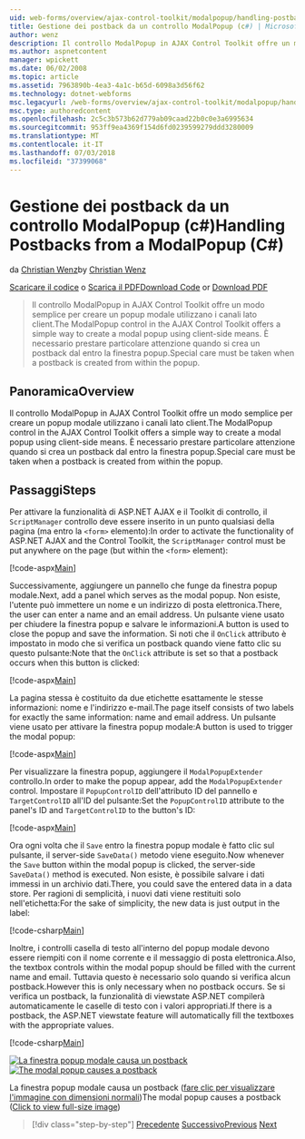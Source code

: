 ```yaml
---
uid: web-forms/overview/ajax-control-toolkit/modalpopup/handling-postbacks-from-a-modalpopup-cs
title: Gestione dei postback da un controllo ModalPopup (c#) | Microsoft Docs
author: wenz
description: Il controllo ModalPopup in AJAX Control Toolkit offre un modo semplice per creare un popup modale utilizzano i canali lato client. È necessario prestare particolare attenzione quando un pos...
ms.author: aspnetcontent
manager: wpickett
ms.date: 06/02/2008
ms.topic: article
ms.assetid: 7963890b-4ea3-4a1c-b65d-6098a3d56f62
ms.technology: dotnet-webforms
msc.legacyurl: /web-forms/overview/ajax-control-toolkit/modalpopup/handling-postbacks-from-a-modalpopup-cs
msc.type: authoredcontent
ms.openlocfilehash: 2c5c3b573b62d779ab09caad22b0c0e3a6995634
ms.sourcegitcommit: 953ff9ea4369f154d6fd0239599279ddd3280009
ms.translationtype: MT
ms.contentlocale: it-IT
ms.lasthandoff: 07/03/2018
ms.locfileid: "37399068"
---
```

<a name="handling-postbacks-from-a-modalpopup-c"></a><span data-ttu-id="dff6e-104">Gestione dei postback da un controllo ModalPopup (c#)</span><span class="sxs-lookup"><span data-stu-id="dff6e-104">Handling Postbacks from a ModalPopup (C#)</span></span>
====================
<span data-ttu-id="dff6e-105">da [Christian Wenz](https://github.com/wenz)</span><span class="sxs-lookup"><span data-stu-id="dff6e-105">by [Christian Wenz](https://github.com/wenz)</span></span>

<span data-ttu-id="dff6e-106">[Scaricare il codice](http://download.microsoft.com/download/2/4/0/24052038-f942-4336-905b-b60ae56f0dd5/ModalPopup3.cs.zip) o [Scarica il PDF](http://download.microsoft.com/download/b/6/a/b6ae89ee-df69-4c87-9bfb-ad1eb2b23373/modalpopup3CS.pdf)</span><span class="sxs-lookup"><span data-stu-id="dff6e-106">[Download Code](http://download.microsoft.com/download/2/4/0/24052038-f942-4336-905b-b60ae56f0dd5/ModalPopup3.cs.zip) or [Download PDF](http://download.microsoft.com/download/b/6/a/b6ae89ee-df69-4c87-9bfb-ad1eb2b23373/modalpopup3CS.pdf)</span></span>

> <span data-ttu-id="dff6e-107">Il controllo ModalPopup in AJAX Control Toolkit offre un modo semplice per creare un popup modale utilizzano i canali lato client.</span><span class="sxs-lookup"><span data-stu-id="dff6e-107">The ModalPopup control in the AJAX Control Toolkit offers a simple way to create a modal popup using client-side means.</span></span> <span data-ttu-id="dff6e-108">È necessario prestare particolare attenzione quando si crea un postback dal entro la finestra popup.</span><span class="sxs-lookup"><span data-stu-id="dff6e-108">Special care must be taken when a postback is created from within the popup.</span></span>


## <a name="overview"></a><span data-ttu-id="dff6e-109">Panoramica</span><span class="sxs-lookup"><span data-stu-id="dff6e-109">Overview</span></span>

<span data-ttu-id="dff6e-110">Il controllo ModalPopup in AJAX Control Toolkit offre un modo semplice per creare un popup modale utilizzano i canali lato client.</span><span class="sxs-lookup"><span data-stu-id="dff6e-110">The ModalPopup control in the AJAX Control Toolkit offers a simple way to create a modal popup using client-side means.</span></span> <span data-ttu-id="dff6e-111">È necessario prestare particolare attenzione quando si crea un postback dal entro la finestra popup.</span><span class="sxs-lookup"><span data-stu-id="dff6e-111">Special care must be taken when a postback is created from within the popup.</span></span>

## <a name="steps"></a><span data-ttu-id="dff6e-112">Passaggi</span><span class="sxs-lookup"><span data-stu-id="dff6e-112">Steps</span></span>

<span data-ttu-id="dff6e-113">Per attivare la funzionalità di ASP.NET AJAX e il Toolkit di controllo, il `ScriptManager` controllo deve essere inserito in un punto qualsiasi della pagina (ma entro la `<form>` elemento):</span><span class="sxs-lookup"><span data-stu-id="dff6e-113">In order to activate the functionality of ASP.NET AJAX and the Control Toolkit, the `ScriptManager` control must be put anywhere on the page (but within the `<form>` element):</span></span>

[!code-aspx[Main](handling-postbacks-from-a-modalpopup-cs/samples/sample1.aspx)]

<span data-ttu-id="dff6e-114">Successivamente, aggiungere un pannello che funge da finestra popup modale.</span><span class="sxs-lookup"><span data-stu-id="dff6e-114">Next, add a panel which serves as the modal popup.</span></span> <span data-ttu-id="dff6e-115">Non esiste, l'utente può immettere un nome e un indirizzo di posta elettronica.</span><span class="sxs-lookup"><span data-stu-id="dff6e-115">There, the user can enter a name and an email address.</span></span> <span data-ttu-id="dff6e-116">Un pulsante viene usato per chiudere la finestra popup e salvare le informazioni.</span><span class="sxs-lookup"><span data-stu-id="dff6e-116">A button is used to close the popup and save the information.</span></span> <span data-ttu-id="dff6e-117">Si noti che il `OnClick` attributo è impostato in modo che si verifica un postback quando viene fatto clic su questo pulsante:</span><span class="sxs-lookup"><span data-stu-id="dff6e-117">Note that the `OnClick` attribute is set so that a postback occurs when this button is clicked:</span></span>

[!code-aspx[Main](handling-postbacks-from-a-modalpopup-cs/samples/sample2.aspx)]

<span data-ttu-id="dff6e-118">La pagina stessa è costituito da due etichette esattamente le stesse informazioni: nome e l'indirizzo e-mail.</span><span class="sxs-lookup"><span data-stu-id="dff6e-118">The page itself consists of two labels for exactly the same information: name and email address.</span></span> <span data-ttu-id="dff6e-119">Un pulsante viene usato per attivare la finestra popup modale:</span><span class="sxs-lookup"><span data-stu-id="dff6e-119">A button is used to trigger the modal popup:</span></span>

[!code-aspx[Main](handling-postbacks-from-a-modalpopup-cs/samples/sample3.aspx)]

<span data-ttu-id="dff6e-120">Per visualizzare la finestra popup, aggiungere il `ModalPopupExtender` controllo.</span><span class="sxs-lookup"><span data-stu-id="dff6e-120">In order to make the popup appear, add the `ModalPopupExtender` control.</span></span> <span data-ttu-id="dff6e-121">Impostare il `PopupControlID` dell'attributo ID del pannello e `TargetControlID` all'ID del pulsante:</span><span class="sxs-lookup"><span data-stu-id="dff6e-121">Set the `PopupControlID` attribute to the panel's ID and `TargetControlID` to the button's ID:</span></span>

[!code-aspx[Main](handling-postbacks-from-a-modalpopup-cs/samples/sample4.aspx)]

<span data-ttu-id="dff6e-122">Ora ogni volta che il `Save` entro la finestra popup modale è fatto clic sul pulsante, il server-side `SaveData()` metodo viene eseguito.</span><span class="sxs-lookup"><span data-stu-id="dff6e-122">Now whenever the `Save` button within the modal popup is clicked, the server-side `SaveData()` method is executed.</span></span> <span data-ttu-id="dff6e-123">Non esiste, è possibile salvare i dati immessi in un archivio dati.</span><span class="sxs-lookup"><span data-stu-id="dff6e-123">There, you could save the entered data in a data store.</span></span> <span data-ttu-id="dff6e-124">Per ragioni di semplicità, i nuovi dati viene restituiti solo nell'etichetta:</span><span class="sxs-lookup"><span data-stu-id="dff6e-124">For the sake of simplicity, the new data is just output in the label:</span></span>

[!code-csharp[Main](handling-postbacks-from-a-modalpopup-cs/samples/sample5.cs)]

<span data-ttu-id="dff6e-125">Inoltre, i controlli casella di testo all'interno del popup modale devono essere riempiti con il nome corrente e il messaggio di posta elettronica.</span><span class="sxs-lookup"><span data-stu-id="dff6e-125">Also, the textbox controls within the modal popup should be filled with the current name and email.</span></span> <span data-ttu-id="dff6e-126">Tuttavia questo è necessario solo quando si verifica alcun postback.</span><span class="sxs-lookup"><span data-stu-id="dff6e-126">However this is only necessary when no postback occurs.</span></span> <span data-ttu-id="dff6e-127">Se si verifica un postback, la funzionalità di viewstate ASP.NET compilerà automaticamente le caselle di testo con i valori appropriati.</span><span class="sxs-lookup"><span data-stu-id="dff6e-127">If there is a postback, the ASP.NET viewstate feature will automatically fill the textboxes with the appropriate values.</span></span>

[!code-csharp[Main](handling-postbacks-from-a-modalpopup-cs/samples/sample6.cs)]


<span data-ttu-id="dff6e-128">[![La finestra popup modale causa un postback](handling-postbacks-from-a-modalpopup-cs/_static/image2.png)](handling-postbacks-from-a-modalpopup-cs/_static/image1.png)</span><span class="sxs-lookup"><span data-stu-id="dff6e-128">[![The modal popup causes a postback](handling-postbacks-from-a-modalpopup-cs/_static/image2.png)](handling-postbacks-from-a-modalpopup-cs/_static/image1.png)</span></span>

<span data-ttu-id="dff6e-129">La finestra popup modale causa un postback ([fare clic per visualizzare l'immagine con dimensioni normali](handling-postbacks-from-a-modalpopup-cs/_static/image3.png))</span><span class="sxs-lookup"><span data-stu-id="dff6e-129">The modal popup causes a postback ([Click to view full-size image](handling-postbacks-from-a-modalpopup-cs/_static/image3.png))</span></span>

> [!div class="step-by-step"]
> <span data-ttu-id="dff6e-130">[Precedente](using-modalpopup-with-a-repeater-control-cs.md)
> [Successivo](positioning-a-modalpopup-cs.md)</span><span class="sxs-lookup"><span data-stu-id="dff6e-130">[Previous](using-modalpopup-with-a-repeater-control-cs.md)
[Next](positioning-a-modalpopup-cs.md)</span></span>

